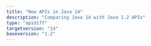 ```yaml
---
title: "New APIs in Java 14"
description: "Comparing Java 14 with Java 1.2 APIs"
type: "apidiff"
targetversion: "14"
baseversion: "1.2"
---
```

